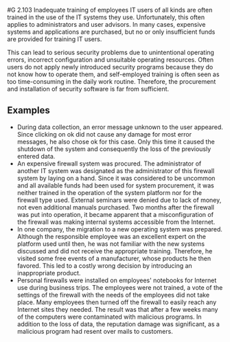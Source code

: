 #G 2.103 Inadequate training of employees
IT users of all kinds are often trained in the use of the IT systems they use. Unfortunately, this often applies to administrators and user advisors. In many cases, expensive systems and applications are purchased, but no or only insufficient funds are provided for training IT users.

This can lead to serious security problems due to unintentional operating errors, incorrect configuration and unsuitable operating resources. Often users do not apply newly introduced security programs because they do not know how to operate them, and self-employed training is often seen as too time-consuming in the daily work routine. Therefore, the procurement and installation of security software is far from sufficient.



## Examples 
* During data collection, an error message unknown to the user appeared. Since clicking on ok did not cause any damage for most error messages, he also chose ok for this case. Only this time it caused the shutdown of the system and consequently the loss of the previously entered data.
* An expensive firewall system was procured. The administrator of another IT system was designated as the administrator of this firewall system by laying on a hand. Since it was considered to be uncommon and all available funds had been used for system procurement, it was neither trained in the operation of the system platform nor for the firewall type used. External seminars were denied due to lack of money, not even additional manuals purchased. Two months after the firewall was put into operation, it became apparent that a misconfiguration of the firewall was making internal systems accessible from the Internet.
* In one company, the migration to a new operating system was prepared. Although the responsible employee was an excellent expert on the platform used until then, he was not familiar with the new systems discussed and did not receive the appropriate training. Therefore, he visited some free events of a manufacturer, whose products he then favored. This led to a costly wrong decision by introducing an inappropriate product.
* Personal firewalls were installed on employees' notebooks for Internet use during business trips. The employees were not trained, a vote of the settings of the firewall with the needs of the employees did not take place. Many employees then turned off the firewall to easily reach any Internet sites they needed. The result was that after a few weeks many of the computers were contaminated with malicious programs. In addition to the loss of data, the reputation damage was significant, as a malicious program had resent over mails to customers.




